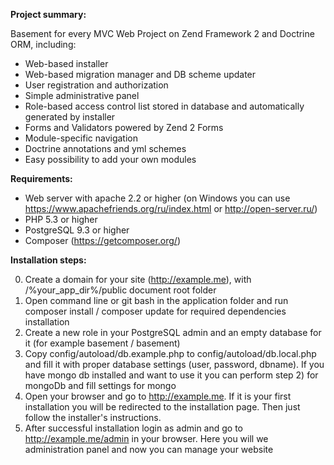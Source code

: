 **Project summary:**

Basement for every MVC Web Project on Zend Framework 2 and Doctrine ORM, including:


* Web-based installer 
* Web-based migration manager and DB scheme updater
* User registration and authorization
* Simple administrative panel
* Role-based access control list stored in database and automatically generated by installer
* Forms and Validators powered by Zend 2 Forms
* Module-specific navigation
* Doctrine annotations and yml schemes
* Easy possibility to add your own modules


**Requirements:**


* Web server with apache 2.2 or higher (on Windows you can use https://www.apachefriends.org/ru/index.html or http://open-server.ru/)
* PHP 5.3 or higher
* PostgreSQL 9.3 or higher
* Composer (https://getcomposer.org/)

**Installation steps:**


0. Create a domain for your site (http://example.me), with /%your_app_dir%/public document root folder
1. Open command line or git bash in the application folder and run composer install / composer update for required dependencies installation
2. Create a new role in your PostgreSQL admin and an empty database for it (for example basement / basement)
3. Copy config/autoload/db.example.php to config/autoload/db.local.php and fill it with proper database settings (user, password, dbname). If you have mongo db installed and want to use it you can perform step 2) for mongoDb and fill settings for mongo
4. Open your browser and go to http://example.me. If it is your first installation you will be redirected to the installation page. Then just follow the installer's instructions.
5. After successful installation login as admin and go to http://example.me/admin in your browser. Here you will we administration panel and now you can manage your website
